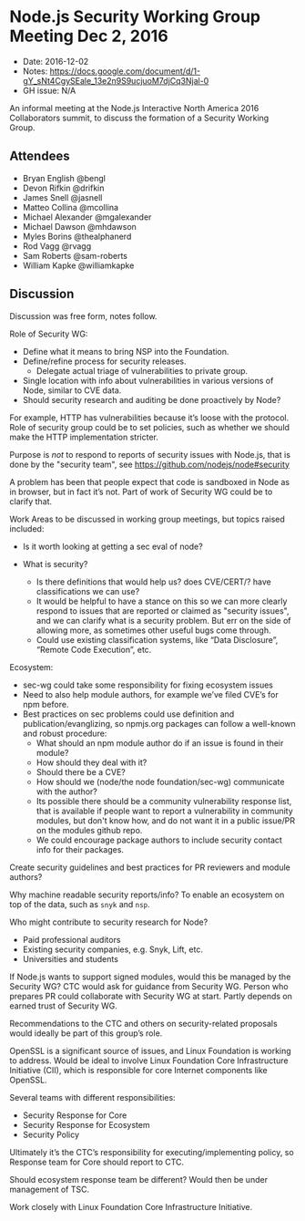# Node.js Security Working Group Meeting Dec 2, 2016

* Date: 2016-12-02
* Notes:
  <https://docs.google.com/document/d/1-gY_sNt4CgySEale_13e2n9S9ucjuoM7djCq3Njal-0>
* GH issue: N/A

An informal meeting at the Node.js Interactive North America 2016 Collaborators
summit, to discuss the formation of a Security Working Group.


## Attendees

* Bryan English @bengl
* Devon Rifkin @drifkin
* James Snell @jasnell
* Matteo Collina @mcollina
* Michael Alexander @mgalexander
* Michael Dawson @mhdawson
* Myles Borins @thealphanerd
* Rod Vagg @rvagg
* Sam Roberts @sam-roberts
* William Kapke @williamkapke


## Discussion

Discussion was free form, notes follow.

Role of Security WG:

* Define what it means to bring NSP into the Foundation.
* Define/refine process for security releases.
  * Delegate actual triage of vulnerabilities to private group.
* Single location with info about vulnerabilities in various versions of Node,
  similar to CVE data.
* Should security research and auditing be done proactively by Node?

For example, HTTP has vulnerabilities because it’s loose with the protocol. Role
of security group could be to set policies, such as whether we should make the
HTTP implementation stricter.

Purpose is *not* to respond to reports of security issues with Node.js, that is
done by the "security team", see https://github.com/nodejs/node#security

A problem has been that people expect that code is sandboxed in Node as in
browser, but in fact it’s not. Part of work of Security WG could be to clarify
that.

Work Areas to be discussed in working group meetings, but topics raised
included:

- Is it worth looking at getting a sec eval of node?

- What is security?
  - Is there definitions that would help us? does CVE/CERT/?  have
    classifications we can use?
  - It would be helpful to have a stance on this so we can more clearly respond
    to issues that are reported or claimed as "security issues", and we can
    clarify what is a security problem. But err on the side of allowing more, as
    sometimes other useful bugs come through.
  - Could use existing classification systems, like “Data Disclosure”, “Remote
    Code Execution”, etc.


Ecosystem:

- sec-wg could take some responsibility for fixing ecosystem issues
- Need to also help module authors, for example we’ve filed CVE’s for npm
  before.
- Best practices on sec problems could use definition and
  publication/evanglizing, so npmjs.org packages can follow a well-known and
  robust procedure:
  - What should an npm module author do if an issue is found in their module?
  - How should they deal with it?
  - Should there be a CVE?
  - How should we (node/the node foundation/sec-wg) communicate with the
    author?
  - Its possible there should be a community vulnerability response list, that
    is available if people want to report a vulnerability in community modules,
    but don't know how, and do not want it in a public issue/PR on the modules
    github repo.
  - We could encourage package authors to include security contact info for
    their packages.

Create security guidelines and best practices for PR reviewers and module
authors?

Why machine readable security reports/info?  To enable an ecosystem on top of
the data, such as `snyk` and `nsp`.


Who might contribute to security research for Node?
* Paid professional auditors
* Existing security companies, e.g. Snyk, Lift, etc.
* Universities and students


If Node.js wants to support signed modules, would this be managed by the
Security WG? CTC would ask for guidance from Security WG. Person who prepares PR
could collaborate with Security WG at start. Partly depends on earned trust of
Security WG.

Recommendations to the CTC and others on security-related proposals would
ideally be part of this group’s role.

OpenSSL is a significant source of issues, and Linux Foundation is working to
address. Would be ideal to involve Linux Foundation Core Infrastructure
Initiative (CII), which is responsible for core Internet components like
OpenSSL.


Several teams with different responsibilities:

* Security Response for Core
* Security Response for Ecosystem
* Security Policy

Ultimately it’s the CTC’s responsibility for executing/implementing policy, so
Response team for Core should report to CTC.

Should ecosystem response team be different? Would then be under management of
TSC.

Work closely with Linux Foundation Core Infrastructure Initiative.
